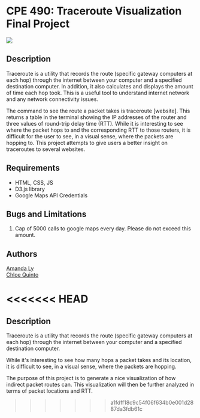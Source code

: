 # CPE 490: Traceroute Visualization Final Project 

![](https://img.shields.io/badge/Release-V1.1-blue.svg) <br>

## Description 
Traceroute is a utility that records the route (specific gateway computers at each hop) through the internet between your computer and a specified destination computer. In addition, it also calculates and displays the amount of time each hop took. This is a useful tool to understand internet network and any network connectivity issues.<br>

 The command to see the route a packet takes is traceroute [website]. This returns a table in the terminal showing the IP addresses of the router and three values of round-trip delay time (RTT). While it is interesting to see where the packet hops to and the corresponding RTT to those routers, it is difficult for the user to see, in a visual sense, where the packets are hopping to. This project attempts to give users a better insight on traceroutes to several websites. <br>


## Requirements
- HTML, CSS, JS
- D3.js library
- Google Maps API Credentials <br> 

## Bugs and Limitations 
1. Cap of 5000 calls to google maps every day. Please do not exceed this amount. <br> 

## Authors 
[Amanda Ly](https://github.com/amandal3) <br>
[Chloe Quinto](https://github.com/chloequinto)  <br>

<<<<<<< HEAD
=======
## Description 
Traceroute is a utility that records the route (specific gateway computers at each hop) through the internet between your computer and a specified destination computer. <br>

While it's interesting to see how many hops a packet takes and its location, it is difficult to see, in a visual sense, where the packets are hopping. <br>

The purpose of this project is to generate a nice visualization of how indirect packet routes can. This visualization will then be further analyzed in terms of packet locations and RTT.  <br>
>>>>>>> a1fdff18c9c54f06f634b0e001d2887da3fdb61c
